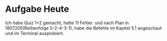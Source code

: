 # Aufgabe Heute

Ich habe Quiz 1+2 gemacht, hatte 11 Fehler. und nach Plan in 1807205(Reihenfolge 5-2-4-3-1), habe die Befehle im Kapitel 5.1 angeschaut und im Terminal ausprobiert.
